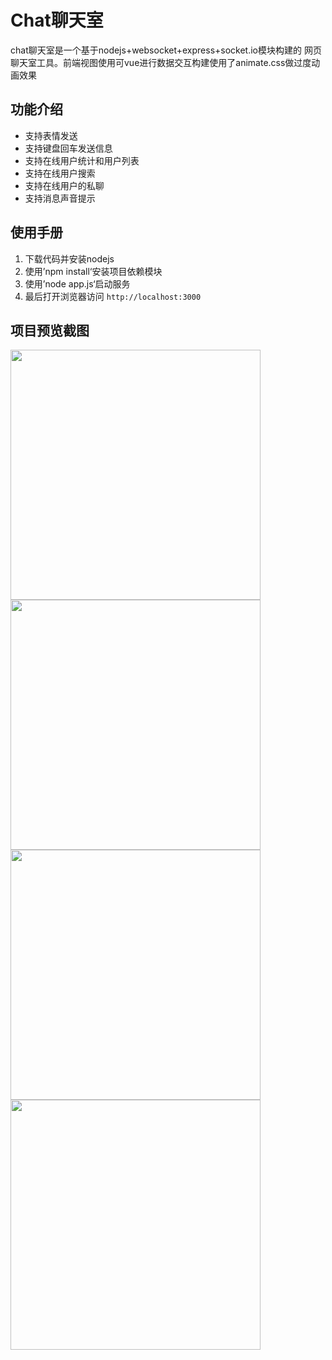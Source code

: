 Chat聊天室
===
 
chat聊天室是一个基于nodejs+websocket+express+socket.io模块构建的
网页聊天室工具。前端视图使用可vue进行数据交互构建使用了animate.css做过度动画效果

功能介绍
---
* 支持表情发送
* 支持键盘回车发送信息
* 支持在线用户统计和用户列表
* 支持在线用户搜索
* 支持在线用户的私聊
* 支持消息声音提示

使用手册
---
1. 下载代码并安装nodejs
2. 使用’npm install‘安装项目依赖模块
3. 使用’node app.js‘启动服务
4. 最后打开浏览器访问 `http://localhost:3000`

项目预览截图
---
<img src='http://git.oschina.net/cleverqin/img/raw/master/screen%20(1).png' width='400px'>
<img src='http://git.oschina.net/cleverqin/img/raw/master/screen%20(2).png' width='400px'>
<img src='http://git.oschina.net/cleverqin/img/raw/master/screen%20(3).png' width='400px'>
<img src='http://git.oschina.net/cleverqin/img/raw/master/screen%20(4).png' width='400px'>

